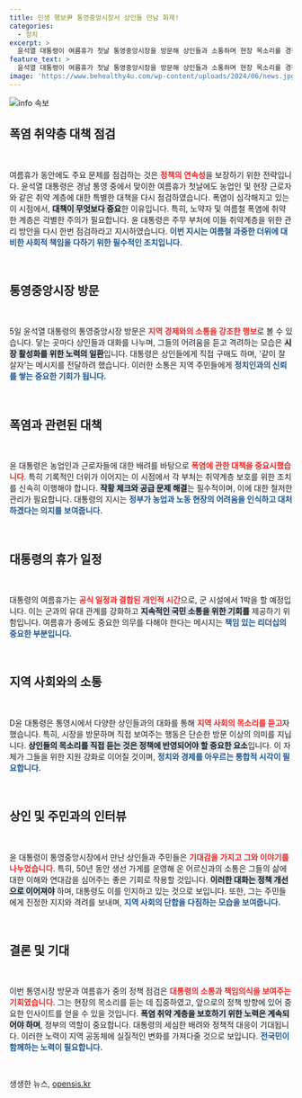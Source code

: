 ```yaml
---
title: 민생 행보尹 통영중앙시장서 상인들 만남 화제!
categories:
  - 정치
excerpt: >
  윤석열 대통령이 여름휴가 첫날 통영중앙시장을 방문해 상인들과 소통하며 현장 목소리를 경청했다. 폭염 취약계층에 대한 대책 점검을 지시하며, 국민의 건강과 안전을 챙기는 모습을 보였다.
feature_text: >
  윤석열 대통령이 여름휴가 첫날 통영중앙시장을 방문해 상인들과 소통하며 현장 목소리를 경청했다. 폭염 취약계층에 대한 대책 점검을 지시하며, 국민의 건강과 안전을 챙기는 모습을 보였다.
image: 'https://www.behealthy4u.com/wp-content/uploads/2024/06/news.jpg'
---
```


<p><img src="https://www.behealthy4u.com/wp-content/uploads/2024/06/news.jpg" alt="info 속보" /></p>

<h2 data-ke-size="size26">폭염 취약층 대책 점검</h2>

<p data-ke-size="size16">&nbsp;</p>

<p data-ke-size="size16">여름휴가 동안에도 주요 문제를 점검하는 것은 <b><span style="color: #ee2323;">정책의 연속성</span></b>을 보장하기 위한 전략입니다. 윤석열 대통령은 경남 통영 중에서 맞이한 여름휴가 첫날에도 농업인 및 현장 근로자와 같은 취약 계층에 대한 특별한 대책을 다시 점검하였습니다. 폭염이 심각해지고 있는 이 시점에서, <b><span style="background-color: #21538527;">대책이 무엇보다 중요</span></b>한 이유입니다. 특히, 노약자 및 여름철 폭염에 취약한 계층은 각별한 주의가 필요합니다. 윤 대통령은 주무 부처에 이들 취약계층을 위한 관리 방안을 다시 한번 점검하라고 지시하였습니다. <b><span style="color: #1a5490;">이번 지시는 여름철 과중한 더위에 대비한 사회적 책임을 다하기 위한 필수적인 조치입니다.</span></b></p>

<p data-ke-size="size16">&nbsp;</p>

<h2 data-ke-size="size26">통영중앙시장 방문</h2>

<p data-ke-size="size16">&nbsp;</p>

<p data-ke-size="size16">5일 윤석열 대통령의 통영중앙시장 방문은 <b><span style="color: #ee2323;">지역 경제와의 소통을 강조한 행보</span></b>로 볼 수 있습니다. 닿는 곳마다 상인들과 대화를 나누며, 그들의 어려움을 듣고 격려하는 모습은 <b><span style="background-color: #21538527;">시장 활성화를 위한 노력의 일환</span></b>입니다. 대통령은 상인들에게 직접 구매도 하며, '같이 잘 살자'는 메시지를 전달하려 했습니다. 이러한 소통은 지역 주민들에게 <b><span style="color: #1a5490;">정치인과의 신뢰를 쌓는 중요한 기회가 됩니다.</span></b></p>

<p data-ke-size="size16">&nbsp;</p>

<h2 data-ke-size="size26">폭염과 관련된 대책</h2>

<p data-ke-size="size16">&nbsp;</p>

<p data-ke-size="size16">윤 대통령은 농업인과 근로자들에 대한 배려를 바탕으로 <b><span style="color: #ee2323;">폭염에 관한 대책을 중요시했습니다</span></b>. 특히 기록적인 더위가 이어지는 이 시점에서 각 부처는 취약계층 보호를 위한 조치를 신속히 이행해야 합니다. <b><span style="background-color: #21538527;">작황 체크와 공급 문제 해결</span></b>는 필수적이며, 이에 대한 철저한 관리가 필요합니다. 대통령의 지시는 <b><span style="color: #1a5490;">정부가 농업과 노동 현장의 어려움을 인식하고 대처하겠다는 의지를 보여줍니다.</span></b></p>

<p data-ke-size="size16">&nbsp;</p>

<h2 data-ke-size="size26">대통령의 휴가 일정</h2>

<p data-ke-size="size16">&nbsp;</p>

<p data-ke-size="size16">대통령의 여름휴가는 <b><span style="color: #ee2323;">공식 일정과 결합된 개인적 시간</span></b>으로, 군 시설에서 1박을 할 예정입니다. 이는 군과의 유대 관계를 강화하고 <b><span style="background-color: #21538527;">지속적인 국민 소통을 위한 기회를</span></b> 제공하기 위함입니다. 여름휴가 중에도 중요한 의무를 다해야 한다는 메시지는 <b><span style="color: #1a5490;">책임 있는 리더십의 중요한 부분입니다.</span></b></p>

<p data-ke-size="size16">&nbsp;</p>

<h2 data-ke-size="size26">지역 사회와의 소통</h2>

<p data-ke-size="size16">&nbsp;</p>

<p data-ke-size="size16">D윤 대통령은 통영시에서 다양한 상인들과의 대화를 통해 <b><span style="color: #ee2323;">지역 사회의 목소리를 듣고</span></b>자 했습니다. 특히, 시장을 방문하며 직접 보여주는 행동은 단순한 방문 이상의 의미를 지닙니다. <b><span style="background-color: #21538527;">상인들의 목소리를 직접 듣는 것은 정책에 반영되어야 할 중요한 요소</span></b>입니다. 이 자체가 그들을 위한 지원 강화로 이어질 것이며, <b><span style="color: #1a5490;">정치와 경제를 아우르는 통합적 시각이 필요합니다.</span></b></p>

<p data-ke-size="size16">&nbsp;</p>

<h2 data-ke-size="size26">상인 및 주민과의 인터뷰</h2>

<p data-ke-size="size16">&nbsp;</p>

<p data-ke-size="size16">윤 대통령이 통영중앙시장에서 만난 상인들과 주민들은 <b><span style="color: #ee2323;">기대감을 가지고 그와 이야기를 나누었습니다</span></b>. 특히, 50년 동안 생선 가게를 운영해 온 어르신과의 소통은 그들의 삶에 대한 이해와 연대감을 심어주는 좋은 기회로 작용할 것입니다. <b><span style="background-color: #21538527;">이러한 대화는 정책 개선으로 이어져야</span></b> 하며, 대통령도 이를 인지하고 있는 것으로 보입니다. 또한, 그는 주민들에게 진정한 지지와 격려를 보내며, <b><span style="color: #1a5490;">지역 사회의 단합을 다짐하는 모습을 보여줍니다.</span></b></p>

<p data-ke-size="size16">&nbsp;</p>

<h2 data-ke-size="size26">결론 및 기대</h2>

<p data-ke-size="size16">&nbsp;</p>

<p data-ke-size="size16">이번 통영시장 방문과 여름휴가 중의 정책 점검은 <b><span style="color: #ee2323;">대통령의 소통과 책임의식을 보여주는 기회였습니다</span></b>. 그는 현장의 목소리를 듣는 데 집중하였고, 앞으로의 정책 방향에 있어 중요한 인사이트를 얻을 수 있을 것입니다. <b><span style="background-color: #21538527;">폭염 취약 계층을 보호하기 위한 노력은 계속되어야 하며</span></b>, 정부의 역할이 중요합니다. 대통령의 세심한 배려와 정책적 대응이 기대됩니다. 이러한 노력이 지역 공동체에 실질적인 변화를 가져다줄 것으로 보입니다. <b><span style="color: #1a5490;">전국민이 함께하는 노력이 필요합니다.</span></b></p>

<p data-ke-size="size16">&nbsp;</p>
생생한 뉴스, <a href="https://opensis.kr" rel="dofollow">opensis.kr</a>


